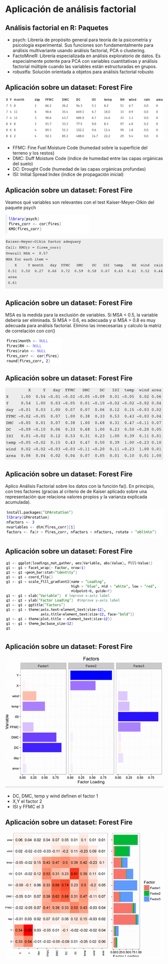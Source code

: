 # Aplicación de análisis factorial

## Análisis factorial en R: Paquetes

- psych: Librería de propósito general para teoría de la psicometría y psicología experimental. Sus funciones son fundamentalmente para análisis multivariante usando análisis factorial, PCA o clustering.
- FactoMineR: Librería especializada en análisis exploratorio de datos. Es especialmente potente para PCA con variables cuantitativas y análisis factorial múltiple cuando las variables están estructuradas en grupos.
- robustfa: Solución orientada a objetos para análisis factorial robusto

## Aplicación sobre un dataset: Forest Fire

![Tabla resumen del dataset](./presentacion/imgs/tabla.png)

- FFMC: Fine Fuel Moisture Code (humedad sobre la superficie del terreno y los restos)
- DMC: Duff Moisture Code (índice de humedad entre las capas orgánicas del suelo)
- DC: Drought Code (humedad de las capas orgánicas profundas)
- ISI: Initial Spread Index  (índice de propagación inicial)

## Aplicación sobre un dataset: Forest Fire


Veamos qué variables son relevantes con el test Kaiser-Meyer-Olkin del paquete psych

![KMO](./presentacion/imgs/kmo.png)

![Resultados KMO](./presentacion/imgs/kmo-r.png)

## Aplicación sobre un dataset: Forest Fire

MSA es la medida para la exclusión de variables. Si MSA < 0.5, la variable debería ser eliminada. Si MSA > 0.6, es adecuada y si MSA > 0.8 es muy adecuada para análisis factorial. Elimino las innecesarias y calculo la matriz de correlación con cor()

![Eliminación y correlación](./presentacion/imgs/cor.png)

## Aplicación sobre un dataset: Forest Fire 

![Matriz de correlación](./presentacion/imgs/cor-sal.png)

## Aplicación sobre un dataset: Forest Fire 

Aplico Análisis Factorial sobre los datos con la función fa(). En principio, con tres factores (gracias al criterio de de Kaiser aplicado sobre una representación que relaciona valores propios y la varianza explicada acumulada).

![Análisis Factorial con 3 factores](./presentacion/imgs/fa1.png)

## Aplicación sobre un dataset: Forest Fire 

![Código para la especificación de variables](./presentacion/imgs/g1.png)

## Aplicación sobre un dataset: Forest Fire 


![Carga de los factores](./presentacion/imgs/loading.png)


- DC, DMC, temp y wind definen el factor 1
- X,Y el factor 2
- ISI y FFMC el 3

## Aplicación sobre un dataset: Forest Fire 

![Matriz de correlaciones y carga de factores respescto a variables](./presentacion/imgs/matrix.png)